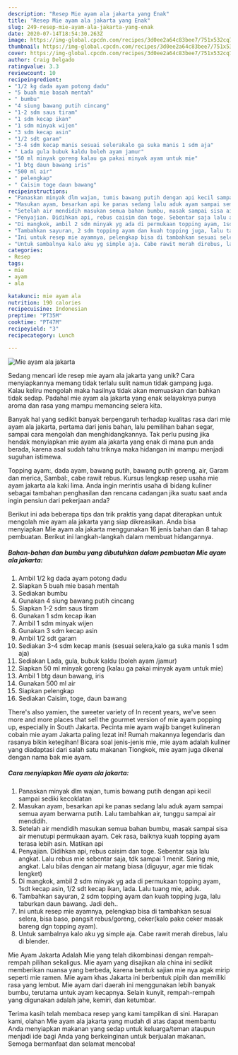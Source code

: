 ```yaml
---
description: "Resep Mie ayam ala jakarta yang Enak"
title: "Resep Mie ayam ala jakarta yang Enak"
slug: 249-resep-mie-ayam-ala-jakarta-yang-enak
date: 2020-07-14T18:54:30.263Z
image: https://img-global.cpcdn.com/recipes/3d0ee2a64c83bee7/751x532cq70/mie-ayam-ala-jakarta-foto-resep-utama.jpg
thumbnail: https://img-global.cpcdn.com/recipes/3d0ee2a64c83bee7/751x532cq70/mie-ayam-ala-jakarta-foto-resep-utama.jpg
cover: https://img-global.cpcdn.com/recipes/3d0ee2a64c83bee7/751x532cq70/mie-ayam-ala-jakarta-foto-resep-utama.jpg
author: Craig Delgado
ratingvalue: 3.3
reviewcount: 10
recipeingredient:
- "1/2 kg dada ayam potong dadu"
- "5 buah mie basah mentah"
- " bumbu"
- "4 siung bawang putih cincang"
- "1-2 sdm saus tiram"
- "1 sdm kecap ikan"
- "1 sdm minyak wijen"
- "3 sdm kecap asin"
- "1/2 sdt garam"
- "3-4 sdm kecap manis sesuai selerakalo ga suka manis 1 sdm aja"
- " Lada gula bubuk kaldu boleh ayam jamur"
- "50 ml minyak goreng kalau ga pakai minyak ayam untuk mie"
- "1 btg daun bawang iris"
- "500 ml air"
- " pelengkap"
- " Caisim toge daun bawang"
recipeinstructions:
- "Panaskan minyak dlm wajan, tumis bawang putih dengan api kecil sampai sediki kecoklatan"
- "Masukan ayam, besarkan api ke panas sedang lalu aduk ayam sampai semua ayam berwarna putih. Lalu tambahkan air, tunggu sampai air mendidih."
- "Setelah air mendidih masukan semua bahan bumbu, masak sampai sisa air menutupi permukaan ayam. Cek rasa, baiknya kuah topping ayam terasa lebih asin. Matikan api"
- "Penyajian. Didihkan api, rebus caisim dan toge. Sebentar saja lalu angkat. Lalu rebus mie sebentar saja, tdk sampai 1 menit. Saring mie, angkat. Lalu bilas dengan air matang biasa (diguyur, agar mie tidak lengket)"
- "Di mangkok, ambil 2 sdm minyak yg ada di permukaan topping ayam, 1sdt kecap asin, 1/2 sdt kecap ikan, lada. Lalu tuang mie, aduk."
- "Tambahkan sayuran, 2 sdm topping ayam dan kuah topping juga, lalu taburkan daun bawang. Jadi deh.."
- "Ini untuk resep mie ayamnya, pelengkap bisa di tambahkan sesuai selera, bisa baso, pangsit rebus/goreng, ceker(kalo pake ceker masak bareng dgn topping ayam)."
- "Untuk sambalnya kalo aku yg simple aja. Cabe rawit merah direbus, lalu di blender."
categories:
- Resep
tags:
- mie
- ayam
- ala

katakunci: mie ayam ala 
nutrition: 190 calories
recipecuisine: Indonesian
preptime: "PT35M"
cooktime: "PT47M"
recipeyield: "3"
recipecategory: Lunch

---
```



![Mie ayam ala jakarta](https://img-global.cpcdn.com/recipes/3d0ee2a64c83bee7/751x532cq70/mie-ayam-ala-jakarta-foto-resep-utama.jpg)

Sedang mencari ide resep mie ayam ala jakarta yang unik? Cara menyiapkannya memang tidak terlalu sulit namun tidak gampang juga. Kalau keliru mengolah maka hasilnya tidak akan memuaskan dan bahkan tidak sedap. Padahal mie ayam ala jakarta yang enak selayaknya punya aroma dan rasa yang mampu memancing selera kita.

Banyak hal yang sedikit banyak berpengaruh terhadap kualitas rasa dari mie ayam ala jakarta, pertama dari jenis bahan, lalu pemilihan bahan segar, sampai cara mengolah dan menghidangkannya. Tak perlu pusing jika hendak menyiapkan mie ayam ala jakarta yang enak di mana pun anda berada, karena asal sudah tahu triknya maka hidangan ini mampu menjadi suguhan istimewa.

Topping ayam:, dada ayam, bawang putih, bawang putih goreng, air, Garam dan merica, Sambal:, cabe rawit rebus. Kursus lengkap resep usaha mie ayam jakarta ala kaki lima. Anda ingin merintis usaha di bidang kuliner sebagai tambahan penghasilan dan rencana cadangan jika suatu saat anda ingin pensiun dari pekerjaan anda?


Berikut ini ada beberapa tips dan trik praktis yang dapat diterapkan untuk mengolah mie ayam ala jakarta yang siap dikreasikan. Anda bisa menyiapkan Mie ayam ala jakarta menggunakan 16 jenis bahan dan 8 tahap pembuatan. Berikut ini langkah-langkah dalam membuat hidangannya.

<!--inarticleads1-->

##### Bahan-bahan dan bumbu yang dibutuhkan dalam pembuatan Mie ayam ala jakarta:

1. Ambil 1/2 kg dada ayam potong dadu
1. Siapkan 5 buah mie basah mentah
1. Sediakan  bumbu
1. Gunakan 4 siung bawang putih cincang
1. Siapkan 1-2 sdm saus tiram
1. Gunakan 1 sdm kecap ikan
1. Ambil 1 sdm minyak wijen
1. Gunakan 3 sdm kecap asin
1. Ambil 1/2 sdt garam
1. Sediakan 3-4 sdm kecap manis (sesuai selera,kalo ga suka manis 1 sdm aja)
1. Sediakan  Lada, gula, bubuk kaldu (boleh ayam /jamur)
1. Siapkan 50 ml minyak goreng (kalau ga pakai minyak ayam untuk mie)
1. Ambil 1 btg daun bawang, iris
1. Gunakan 500 ml air
1. Siapkan  pelengkap
1. Sediakan  Caisim, toge, daun bawang


There&#39;s also yamien, the sweeter variety of In recent years, we&#39;ve seen more and more places that sell the gourmet version of mie ayam popping up, especially in South Jakarta. Pecinta mie ayam wajib banget kulineran cobain mie ayam Jakarta paling lezat ini! Rumah makannya legendaris dan rasanya bikin ketegihan! Bicara soal jenis-jenis mie, mie ayam adalah kuliner yang diadaptasi dari salah satu makanan Tiongkok, mie ayam juga dikenal dengan nama bak mie ayam. 

<!--inarticleads2-->

##### Cara menyiapkan Mie ayam ala jakarta:

1. Panaskan minyak dlm wajan, tumis bawang putih dengan api kecil sampai sediki kecoklatan
1. Masukan ayam, besarkan api ke panas sedang lalu aduk ayam sampai semua ayam berwarna putih. Lalu tambahkan air, tunggu sampai air mendidih.
1. Setelah air mendidih masukan semua bahan bumbu, masak sampai sisa air menutupi permukaan ayam. Cek rasa, baiknya kuah topping ayam terasa lebih asin. Matikan api
1. Penyajian. Didihkan api, rebus caisim dan toge. Sebentar saja lalu angkat. Lalu rebus mie sebentar saja, tdk sampai 1 menit. Saring mie, angkat. Lalu bilas dengan air matang biasa (diguyur, agar mie tidak lengket)
1. Di mangkok, ambil 2 sdm minyak yg ada di permukaan topping ayam, 1sdt kecap asin, 1/2 sdt kecap ikan, lada. Lalu tuang mie, aduk.
1. Tambahkan sayuran, 2 sdm topping ayam dan kuah topping juga, lalu taburkan daun bawang. Jadi deh..
1. Ini untuk resep mie ayamnya, pelengkap bisa di tambahkan sesuai selera, bisa baso, pangsit rebus/goreng, ceker(kalo pake ceker masak bareng dgn topping ayam).
1. Untuk sambalnya kalo aku yg simple aja. Cabe rawit merah direbus, lalu di blender.


Mie Ayam Jakarta Adalah Mie yang telah dikombinasi dengan rempah-rempah pilihan sekaligus. Mie ayam yang disajikan ala china ini sedikit memberikan nuansa yang berbeda, karena bentuk sajian mie nya agak mirip seperti mie ramen. Mie ayam khas Jakarta ini berbentuk pipih dan memiliki rasa yang lembut. Mie ayam dari daerah ini menggunakan lebih banyak bumbu, terutama untuk ayam kecapnya. Selain kunyit, rempah-rempah yang digunakan adalah jahe, kemiri, dan ketumbar. 

Terima kasih telah membaca resep yang kami tampilkan di sini. Harapan kami, olahan Mie ayam ala jakarta yang mudah di atas dapat membantu Anda menyiapkan makanan yang sedap untuk keluarga/teman ataupun menjadi ide bagi Anda yang berkeinginan untuk berjualan makanan. Semoga bermanfaat dan selamat mencoba!
